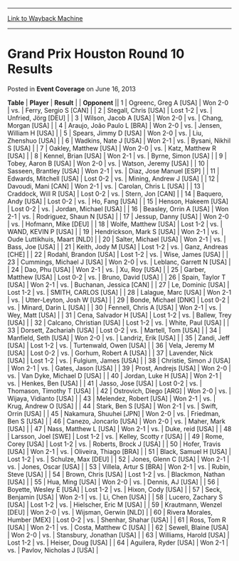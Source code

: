 
---
[Link to Wayback Machine](https://web.archive.org/web/20220930114638/https://magic.wizards.com/en/articles/archive/event-coverage/grand-prix-houston-round-10-results-2013-06-16)

[_metadata_:description]:- "TablePlayerResult Opponent 1Ogreenc, Greg A [USA]Won 2-0vs.Ferry, Sergio S [CAN] 2Stegall, Chris [USA]Lost 1-2vs.Unfried, Jörg [DEU] 3Wilson, Jacob A [USA]Won 2-0vs.Chang, Morgan [USA] 4Araujo, João Paulo L [BRA]Won 2-0vs.Jensen, William H [USA] 5Spears, Jimmy D [USA]Won 2-0vs.Liu, Zhenshuo [USA] 6Wadkins, Nate J [USA]Won 2-1vs.Bysani, Nikhil S [USA] 7Oakley, Matthew [USA]Won"
[_metadata_:generator]:- "Drupal 7 (http://drupal.org)"
[_metadata_:node]:- "457696"
[_metadata_:publish_date]:- "2013-06-16"
[_metadata_:source]:- "div-main-content"
[_metadata_:title]:- "Grand Prix Houston Round 10 Results"
[_metadata_:wayback_capture_timestamp]:- "2022-09-30 11:46:38"
[_metadata_:wayback_raw_url]:- "https://web.archive.org/web/20220930114638id_/https://magic.wizards.com/en/articles/archive/event-coverage/grand-prix-houston-round-10-results-2013-06-16"
[_metadata_:wayback_url]:- "https://magic.wizards.com/en/articles/archive/event-coverage/grand-prix-houston-round-10-results-2013-06-16"
---


Grand Prix Houston Round 10 Results
===================================



 Posted in **Event Coverage**
 on June 16, 2013 












 **Table** | **Player** | **Result** |  | **Opponent** ||  1 | Ogreenc, Greg A [USA] | Won 2-0 | vs. | Ferry, Sergio S [CAN] |
|  2 | Stegall, Chris [USA] | Lost 1-2 | vs. | Unfried, Jörg [DEU] |
|  3 | Wilson, Jacob A [USA] | Won 2-0 | vs. | Chang, Morgan [USA] |
|  4 | Araujo, João Paulo L [BRA] | Won 2-0 | vs. | Jensen, William H [USA] |
|  5 | Spears, Jimmy D [USA] | Won 2-0 | vs. | Liu, Zhenshuo [USA] |
|  6 | Wadkins, Nate J [USA] | Won 2-1 | vs. | Bysani, Nikhil S [USA] |
|  7 | Oakley, Matthew [USA] | Won 2-0 | vs. | Katz, Matthew R [USA] |
|  8 | Kennel, Brian [USA] | Won 2-1 | vs. | Byrne, Simon [USA] |
|  9 | Tobey, Aaron B [USA] | Won 2-0 | vs. | Watson, Jeremy [USA] |
|  10 | Sasseen, Brantley [USA] | Won 2-1 | vs. | Diaz, Jose Manuel [ESP] |
|  11 | Edwards, Mitchell [USA] | Lost 0-2 | vs. | Mining, Andrew J [USA] |
|  12 | Davoudi, Mani [CAN] | Won 2-1 | vs. | Carolan, Chris L [USA] |
|  13 | Craddock, Will R [USA] | Lost 0-2 | vs. | Stern, Jon [CAN] |
|  14 | Baquero, Andy [USA] | Lost 0-2 | vs. | Ho, Fang [USA] |
|  15 | Henson, Hakeem [USA] | Lost 0-2 | vs. | Jordan, Michael [USA] |
|  16 | Beasley, Orrin A [USA] | Won 2-1 | vs. | Rodriguez, Shaun N [USA] |
|  17 | Jessup, Danny [USA] | Won 2-0 | vs. | Hofmann, Mike [DEU] |
|  18 | Wolfe, Matthew [USA] | Lost 1-2 | vs. | WAND, KEVIN P [USA] |
|  19 | Hendrickson, Mark S [USA] | Won 2-1 | vs. | Oude Luttikhuis, Maart [NLD] |
|  20 | Salter, Michael [USA] | Won 2-1 | vs. | Bass, Joe [USA] |
|  21 | Keith, Jody M [USA] | Lost 1-2 | vs. | Ganz, Andreas [CHE] |
|  22 | Rodahl, Brandon [USA] | Lost 1-2 | vs. | Wise, James [USA] |
|  23 | Cummings, Michael J [USA] | Won 2-0 | vs. | Leblanc, Garrett N [USA] |
|  24 | Dao, Phu [USA] | Won 2-1 | vs. | Xu, Roy [USA] |
|  25 | Garber, Matthew [USA] | Lost 0-2 | vs. | Bruno, David [USA] |
|  26 | Spain, Taylor T [USA] | Won 2-1 | vs. | Buchanan, Jessica [CAN] |
|  27 | Le, Dominic [USA] | Lost 1-2 | vs. | SMITH, CARLOS [USA] |
|  28 | Lalague, Marc [USA] | Won 2-1 | vs. | Utter-Leyton, Josh W [USA] |
|  29 | Bonde, Michael [DNK] | Lost 0-2 | vs. | Minard, Darin L [USA] |
|  30 | Fennell, Chris A [USA] | Won 2-1 | vs. | Wey, Matt [USA] |
|  31 | Cena, Salvador H [USA] | Lost 1-2 | vs. | Ballew, Trey [USA] |
|  32 | Calcano, Christian [USA] | Lost 1-2 | vs. | White, Paul [USA] |
|  33 | Dorsett, Zachariah [USA] | Lost 0-2 | vs. | Martell, Tom [USA] |
|  34 | Manfield, Seth [USA] | Won 2-0 | vs. | Landriz, Erik [USA] |
|  35 | Zandi, Jeff [USA] | Lost 1-2 | vs. | Turtenwald, Owen [USA] |
|  36 | Vela, Jeremy M [USA] | Lost 0-2 | vs. | Gorhum, Robert A [USA] |
|  37 | Lavender, Nick [USA] | Lost 1-2 | vs. | Fulgium, James [USA] |
|  38 | Christie, Simon J [USA] | Won 2-1 | vs. | Gates, Jason [USA] |
|  39 | Prost, Andrejs [USA] | Won 2-0 | vs. | Van Dyke, Michael D [USA] |
|  40 | Jordan, Luke H [USA] | Won 2-1 | vs. | Henkes, Ben [USA] |
|  41 | Jasso, Jose [USA] | Lost 0-2 | vs. | Thomason, Timothy T [USA] |
|  42 | Ostrovich, Diego [ARG] | Won 2-0 | vs. | Wijaya, Vidianto [USA] |
|  43 | Melendez, Robert [USA] | Won 2-1 | vs. | Krug, Andrew O [USA] |
|  44 | Stark, Ben S [USA] | Won 2-1 | vs. | Swift, Orrin [USA] |
|  45 | Nakamura, Shuuhei [JPN] | Won 2-0 | vs. | Friedman, Ben S [USA] |
|  46 | Canezo, Joncarlo [USA] | Won 2-0 | vs. | Maher, Mark [USA] |
|  47 | Nass, Matthew L [USA] | Won 2-1 | vs. | Duke, reid [USA] |
|  48 | Larsson, Joel [SWE] | Lost 1-2 | vs. | Kelley, Scotty r [USA] |
|  49 | Rome, Corey [USA] | Lost 1-2 | vs. | Roberts, Brock J [USA] |
|  50 | Hofer, Travis [USA] | Won 2-1 | vs. | Oliveira, Thiago [BRA] |
|  51 | Black, Samuel H [USA] | Lost 1-2 | vs. | Schulze, Max [DEU] |
|  52 | Jones, Glenn C [USA] | Won 2-1 | vs. | Jones, Oscar [USA] |
|  53 | Villela, Artur S [BRA] | Won 2-1 | vs. | Rubin, Steve [USA] |
|  54 | Brown, Chris [USA] | Lost 1-2 | vs. | Blackmon, Nathan [USA] |
|  55 | Hua, Ming [USA] | Won 2-0 | vs. | Dennis, AJ [USA] |
|  56 | Boyette, Wesley E [USA] | Lost 1-2 | vs. | Hixon, Cody [USA] |
|  57 | Seck, Benjamin [USA] | Won 2-1 | vs. | Li, Chen [USA] |
|  58 | Lucero, Zachary S [USA] | Lost 1-2 | vs. | Hielscher, Eric M [USA] |
|  59 | Krautmann, Wenzel [DEU] | Won 2-0 | vs. | Wijsman, Gerwin [NLD] |
|  60 | Rivera Morales, Humber [MEX] | Lost 0-2 | vs. | Shenhar, Shahar [USA] |
|  61 | Ross, Tom R [USA] | Won 2-1 | vs. | Costa, Matthew C [USA] |
|  62 | Sewell, Blaine [USA] | Won 2-0 | vs. | Stansbury, Jonathan [USA] |
|  63 | Williams, Harold [USA] | Lost 1-2 | vs. | Heiser, Doug [USA] |
|  64 | Aguilera, Ryder [USA] | Won 2-1 | vs. | Pavlov, Nicholas J [USA] |







